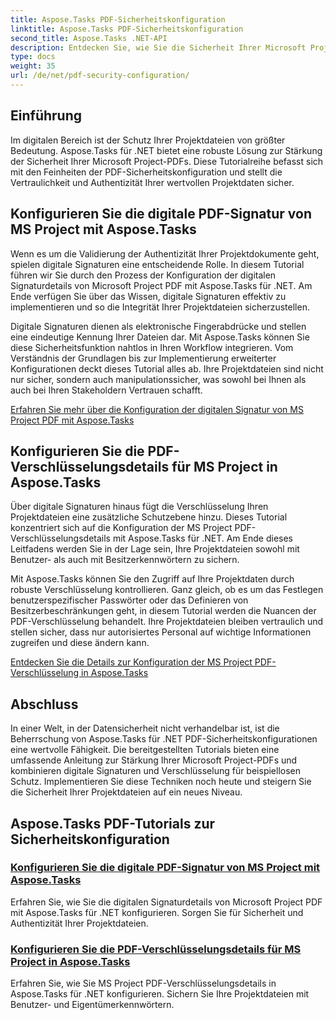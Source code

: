 ```yaml
---
title: Aspose.Tasks PDF-Sicherheitskonfiguration
linktitle: Aspose.Tasks PDF-Sicherheitskonfiguration
second_title: Aspose.Tasks .NET-API
description: Entdecken Sie, wie Sie die Sicherheit Ihrer Microsoft Project-PDFs mit Aspose.Tasks für .NET verbessern können. Lernen Sie digitale Signatur- und Verschlüsselungstechniken.
type: docs
weight: 35
url: /de/net/pdf-security-configuration/
---
```

## Einführung

Im digitalen Bereich ist der Schutz Ihrer Projektdateien von größter Bedeutung. Aspose.Tasks für .NET bietet eine robuste Lösung zur Stärkung der Sicherheit Ihrer Microsoft Project-PDFs. Diese Tutorialreihe befasst sich mit den Feinheiten der PDF-Sicherheitskonfiguration und stellt die Vertraulichkeit und Authentizität Ihrer wertvollen Projektdaten sicher.

## Konfigurieren Sie die digitale PDF-Signatur von MS Project mit Aspose.Tasks

Wenn es um die Validierung der Authentizität Ihrer Projektdokumente geht, spielen digitale Signaturen eine entscheidende Rolle. In diesem Tutorial führen wir Sie durch den Prozess der Konfiguration der digitalen Signaturdetails von Microsoft Project PDF mit Aspose.Tasks für .NET. Am Ende verfügen Sie über das Wissen, digitale Signaturen effektiv zu implementieren und so die Integrität Ihrer Projektdateien sicherzustellen.

Digitale Signaturen dienen als elektronische Fingerabdrücke und stellen eine eindeutige Kennung Ihrer Dateien dar. Mit Aspose.Tasks können Sie diese Sicherheitsfunktion nahtlos in Ihren Workflow integrieren. Vom Verständnis der Grundlagen bis zur Implementierung erweiterter Konfigurationen deckt dieses Tutorial alles ab. Ihre Projektdateien sind nicht nur sicher, sondern auch manipulationssicher, was sowohl bei Ihnen als auch bei Ihren Stakeholdern Vertrauen schafft.

[Erfahren Sie mehr über die Konfiguration der digitalen Signatur von MS Project PDF mit Aspose.Tasks](./pdf-digital-signature-details/)

## Konfigurieren Sie die PDF-Verschlüsselungsdetails für MS Project in Aspose.Tasks

Über digitale Signaturen hinaus fügt die Verschlüsselung Ihren Projektdateien eine zusätzliche Schutzebene hinzu. Dieses Tutorial konzentriert sich auf die Konfiguration der MS Project PDF-Verschlüsselungsdetails mit Aspose.Tasks für .NET. Am Ende dieses Leitfadens werden Sie in der Lage sein, Ihre Projektdateien sowohl mit Benutzer- als auch mit Besitzerkennwörtern zu sichern.

Mit Aspose.Tasks können Sie den Zugriff auf Ihre Projektdaten durch robuste Verschlüsselung kontrollieren. Ganz gleich, ob es um das Festlegen benutzerspezifischer Passwörter oder das Definieren von Besitzerbeschränkungen geht, in diesem Tutorial werden die Nuancen der PDF-Verschlüsselung behandelt. Ihre Projektdateien bleiben vertraulich und stellen sicher, dass nur autorisiertes Personal auf wichtige Informationen zugreifen und diese ändern kann.

[Entdecken Sie die Details zur Konfiguration der MS Project PDF-Verschlüsselung in Aspose.Tasks](./pdf-encryption-details/)

## Abschluss

In einer Welt, in der Datensicherheit nicht verhandelbar ist, ist die Beherrschung von Aspose.Tasks für .NET PDF-Sicherheitskonfigurationen eine wertvolle Fähigkeit. Die bereitgestellten Tutorials bieten eine umfassende Anleitung zur Stärkung Ihrer Microsoft Project-PDFs und kombinieren digitale Signaturen und Verschlüsselung für beispiellosen Schutz. Implementieren Sie diese Techniken noch heute und steigern Sie die Sicherheit Ihrer Projektdateien auf ein neues Niveau.

## Aspose.Tasks PDF-Tutorials zur Sicherheitskonfiguration
### [Konfigurieren Sie die digitale PDF-Signatur von MS Project mit Aspose.Tasks](./pdf-digital-signature-details/)
Erfahren Sie, wie Sie die digitalen Signaturdetails von Microsoft Project PDF mit Aspose.Tasks für .NET konfigurieren. Sorgen Sie für Sicherheit und Authentizität Ihrer Projektdateien.
### [Konfigurieren Sie die PDF-Verschlüsselungsdetails für MS Project in Aspose.Tasks](./pdf-encryption-details/)
Erfahren Sie, wie Sie MS Project PDF-Verschlüsselungsdetails in Aspose.Tasks für .NET konfigurieren. Sichern Sie Ihre Projektdateien mit Benutzer- und Eigentümerkennwörtern.